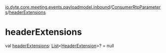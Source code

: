 [io.dyte.core.meeting.events.payloadmodel.inbound](../index.md)/[ConsumerRtpParameters](index.md)/[headerExtensions](header-extensions.md)

# headerExtensions


val [headerExtensions](header-extensions.md): [List](https://kotlinlang.org/api/latest/jvm/stdlib/kotlin.collections/-list/index.html)&lt;[HeaderExtension](../../com.dyte.mobilecorekmm.meeting.events.payloadmodel.outbound/-header-extension/index.md)&gt;? = null
